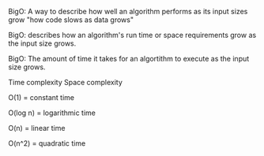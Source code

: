 BigO: A way to describe how well an algorithm performs as its input sizes grow
"how code slows as data grows"

BigO:  describes how an algorithm's run time or space requirements grow as the input size grows.

BigO: The amount of time it takes for an algortithm to execute as the input size grows.


Time complexity
Space complexity

O(1) = constant time

O(log n) = logarithmic time

O(n) = linear time

O(n^2) = quadratic time